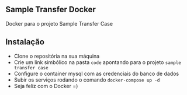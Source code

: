 ## Sample Transfer Docker

Docker para o projeto Sample Transfer Case

## Instalação
- Clone o repositória na sua máquina
- Crie um link simbólico na pasta ``` code ``` apontando para o projeto ```sample transfer case ```
- Configure o container mysql com as credenciais do banco de dados
- Subir os serviços rodando o comando ```docker-compose up -d```
- Seja feliz com o Docker =)